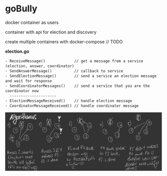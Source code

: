# goBully

docker container as users

container with api for election and discovery

create multiple containers with docker-compose // TODO

**election.go**

	- ReceiveMessage()             // get a message from a service (election, answer, coordinator)
	- SendAnswerMessage()          // callback to service
	- SendElectionMessage()        // send a service an election message and wait for response
	- SendCoordinatorMessages()    // send a service that you are the coordinator now
      ---------------------
	- ElectionMessageReceived()    // handle election message
	- CoordinatorMessageReceived() // handle coordinator message

![goBully](assets/goBully.jpg)
